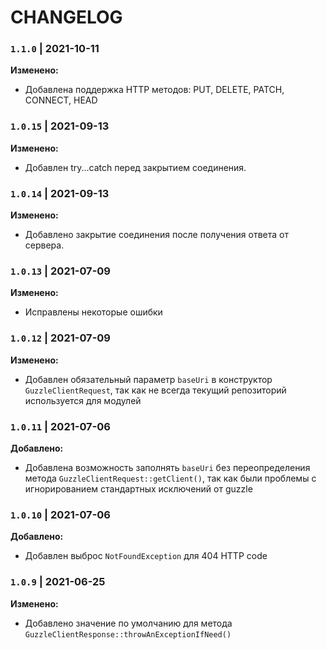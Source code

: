 # CHANGELOG

### `1.1.0` | 2021-10-11

**Изменено:**
- Добавлена поддержка HTTP методов: PUT, DELETE, PATCH, CONNECT, HEAD

### `1.0.15` | 2021-09-13

**Изменено:**
- Добавлен try...catch перед закрытием соединения. 

### `1.0.14` | 2021-09-13

**Изменено:**
- Добавлено закрытие соединения после получения ответа от сервера.

### `1.0.13` | 2021-07-09

**Изменено:**
- Исправлены некоторые ошибки

### `1.0.12` | 2021-07-09

**Изменено:**
- Добавлен обязательный параметр `baseUri` в конструктор `GuzzleClientRequest`, так как не всегда 
  текущий репозиторий используется для модулей

### `1.0.11` | 2021-07-06

**Добавлено:**
- Добавлена возможность заполнять `baseUri` без переопределения метода `GuzzleClientRequest::getClient()`,
так как были проблемы с игнорированием стандартных исключений от guzzle

### `1.0.10` | 2021-07-06

**Добавлено:**
- Добавлен выброс `NotFoundException` для 404 HTTP code


### `1.0.9` | 2021-06-25

**Изменено:**
- Добавлено значение по умолчанию для метода `GuzzleClientResponse::throwAnExceptionIfNeed()`

